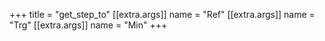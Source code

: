 +++
title = "get_step_to"
[[extra.args]]
name = "Ref"
[[extra.args]]
name = "Trg"
[[extra.args]]
name = "Min"
+++
